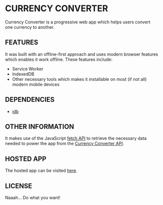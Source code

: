 # CURRENCY CONVERTER

Currency Converter is a progressive web app which helps users convert one currency to another.

## FEATURES

It was built with an offline-first approach and uses modern browser features which enables it work offline.
These features include:

- Service Worker
- IndexedDB
- Other necessary tools which makes it installable on most (if not all) modern mobile devices

## DEPENDENCIES

- [idb](https://www.npmjs.com/package/idb)

## OTHER INFORMATION

It makes use of the JavaScript [fetch API](https://developer.mozilla.org/en-US/docs/Web/API/Fetch_API) to retrieve the necessary data needed to power the app from the [Currency Converter API](https://www.currencyconverterapi.com/).

## HOSTED APP

The hosted app can be visited [here](https://clintonpi.github.io/currency-converter/).

## LICENSE

Naaah... Do what you want!